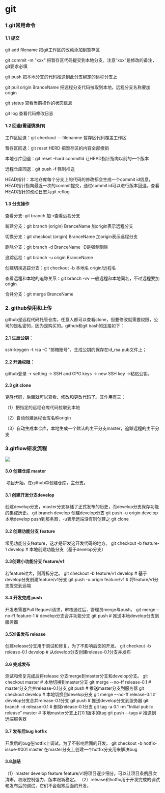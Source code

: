 # git

### 1.git常用命令

#### 1.1 提交

git add filename      把git工作区的改动添加到暂存区

git commit -m "xxx" 把暂存区代码提交到本地分支，注意“xxx”是修改的备注，git要求必填

git push          把本地分支的代码推送到此分支绑定的远程分支上

git pull origin BranceName 把远程分支代码拉取到本地，远程分支名称要加origin 

git status         查看当前操作的状态信息

git log           查看代码修改日志

#### 1.2 回退(需谨慎操作)

工作区回退：git checkout -- filenanme  暂存区代码覆盖工作区

暂存区回退：git reset HERD       把暂存区的内容全部撤销

本地仓库回退：git reset –hard commitId  让HEAD指针指向以前的一个版本

远程仓库回退：git push -f        强制推送

HEAD指针：本地仓库每个分支上的代码的修改都会生成一个commit id信息，HEAD指针指向最近一次的commit提交，通过commit id可以进行版本回退。查看HEAD指针的改动日志为git reflog

#### 1.3 分支操作

查看分支: git branch            加-r查看远程分支

新建分支：git branch (origin) BranceName   加origin表示远程分支

切换分支：git checkout (origin) BranceName  加origin表示远程分支

删除分支：git branch -d BranceName     -D是强制删除

追踪远程：git branch -u origin BranceName  

创建切换追踪分支：git checkout -b 本地名 origin/远程名 

查看远程和本地的追踪关系：git branch -vv  一般远程和本地同名，不过远程要加origin

合并分支：git merge BranceName

 

### 2. github使用和上传

github是远程代码托管仓库，任意人都可以查看clone，但要修改就需要权限，公司的是私密的，因为是购买的。github和git bash的连接如下：

#### 2.1 生辰公钥：

ssh-keygen -t rsa -C "邮箱账号"，生成公钥的保存在id_rsa.pub文件上；

#### 2.2 开通权限：

github登录 -> setting -> SSH and GPG keys -> new SSH key ->粘贴公钥。

#### 2.3 git clone

克隆代码，后面就可以查看、修改和更改代码了。其作用有三：

（1）把指定的远程仓库代码拉取到本地

（2）自动创建远程仓库名称origin

（3）自动生成本仓库，本地生成一个默认的主干分支master，追踪远程的主干分支

 

### 3.gitflow研发流程

![](\pictures\git\gitflow研发流程.png)

#### 3.0 创建仓库 master

​    项目开始，在github中创建仓库，主分支。

#### 3.1 创建开发分支develop

创建develop分支，master分支存储了正式发布的历史，而develop分支保存功能的集成历史。
git branch develop             创建develop分支
git push -u origin develop    本地develop push到服务器，-u表示远端没有则创建之
git clone                                                           

#### 3.2 创建功能分支 feature

常见功能分支feature，这才是研发这开发代码的地方。
git checkout -b feature-1 develop    # 本地创建功能分支（基于develop分支）

#### 3.3创建小功能分支 feature/v1

   若feature过大，则再拆分之。
git checkout -b feature/v1 develop    # 基于develop分支创建feature/v1分支
git push -u origin feature/v1         # 将feature/v1分支提交到远端

#### 3.4 开发完成 push

开发者需要Pull Request请求，审核通过后，管理员merge与push。
git merge –no-ff feature-1            # develop分支合并功能分支
git push                          # 推送本地develop分支到服务器

#### 3.5准备发布 release

创建release分支用于测试和修复，为了不影响后面的开发。
git checkout -b release-0.1 develop    # 从develop分支创建release-0.1分支并发布

#### 3.6 完成发布

测试和修复完成后将release 分支merge到master分支和develop分支。
git checkout master                     # 本地切换到master分支
git merge --no-ff release-0.1           # master分支合并release-0.1分支
git push                                # 推送master分支到服务器
git checkout develop                    # 本地切换到develop分支
git merge –-no-ff release-0.1           # develop分支合并release-0.1分支
git push                                # 推送develop分支到服务器
git branch -d release-0.1               # 删除release-0.1分支
git tag -a 0.1 -m "Initial public release" master   # 本地master分支上打0.1版本的tag
git push --tags                           # 推送到远端服务器

#### 3.7 发布后bug hotfix

开发后的bug在hotfix上调试，为了不影响后面的开发。
git checkout -b hotfix-issue-#001 master  在master分支上创建一个hotfix分支用来解决bug

#### 3.8总结

（1）master  develop  feature  feature/v1将项目逐步细分，可以让项目条例层次清晰，权限控制强力，版本跟新稳定。
（2）release和hotfix用于开发完成的调试和发布后的调试，它们不会阻塞后面的开发。